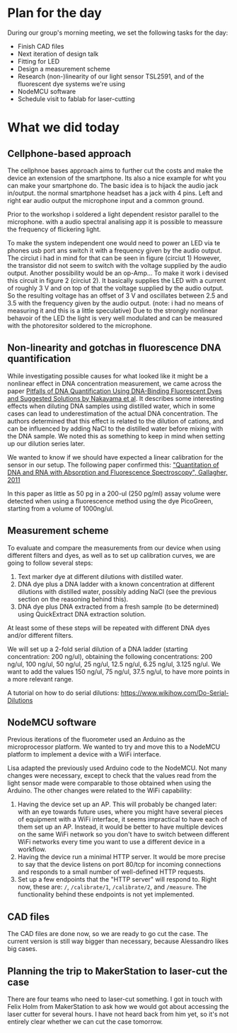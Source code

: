 # Plan for the day

During our group's morning meeting, we set the following tasks for the day:

* Finish CAD files
* Next iteration of design talk
* Fitting for LED
* Design a measurement scheme
* Research (non-)linearity of our light sensor TSL2591, and of the fluorescent dye systems we're using
* NodeMCU software
* Schedule visit to fablab for laser-cutting

# What we did today

## Cellphone-based approach

The cellphnoe bases approach aims to further cut the costs and make the device an extension of the smartphone. Its also a nice example for wht you can make your smartphone do.
The basic idea is to hijack the audio jack in/output. the normal smartphone headset has a jack with 4 pins. Left and right ear audio output the microphone input and a common ground.

Prior to the workshop i soldered a light dependent resistor parallel to the microphone. with a audio spectral analising app it is possible to meassure the frequency of flickering light. 

To make the system independent one would need to power an LED via te phones usb port ans switch it with a frequency given by the audio output.
The circiut i had in mind for that can be seen in figure (circiut 1)
However, the transistor did not seem to switch with the voltage supplied by the audio output. Another possibility would be an op-Amp...
To make it work i devised this circuit in figure 2 (circiut 2). It basically supplies the LED with a current of roughly 3 V and on top of that the voltage supplied by the audio output. So the resulting voltage has an offset of 3 V and oscillates between 2.5 and 3.5 with the frequency given by the audio output. (note: i had no means of measuring it and this is a little speculative) 
Due to the strongly nonlinear behavoir of the LED the light is very well modulated and can be measured with the photoresitor soldered to the microphone. 

## Non-linearity and gotchas in fluorescence DNA quantification

While investigating possible causes for what looked like it might be a nonlinear effect in DNA concentration measurement, we came across the paper [Pitfalls of DNA Quantification Using DNA-Binding Fluorescent Dyes and Suggested Solutions by Nakayama et al](https://www.ncbi.nlm.nih.gov/pmc/articles/PMC4777359/).
It describes some interesting effects when diluting DNA samples using distilled water, which in some cases can lead to underestimation of the actual DNA concentration. The authors determined that this effect is related to the dilution of cations, and can be influenced by adding NaCl to the distilled water before mixing with the DNA sample. We noted this as something to keep in mind when setting up our dilution series later.

We wanted to know if we should have expected a linear calibration for the sensor in our setup.
The following paper confirmed this: ["Quantitation of DNA and RNA with Absorption and Fluorescence Spectroscopy", Gallagher, 2011](https://www.ncbi.nlm.nih.gov/pubmed/21225635)

In this paper as little as 50 pg in a 200-ul (250 pg/ml) assay volume were detected when using a fluorescence method using the dye PicoGreen, starting from a volume of 1000ng/ul.

## Measurement scheme

To evaluate and compare the measurements from our device when using different filters and dyes, as well as to set up calibration curves, we are going to follow several steps:

1. Text marker dye at different dilutions with distilled water.
2. DNA dye plus a DNA ladder with a known concentration at different dilutions with distilled water, possibly adding NaCl (see the previous section on the reasoning behind this).
3. DNA dye plus DNA extracted from a fresh sample (to be determined) using QuickExtract DNA extraction solution.

At least some of these steps will be repeated with different DNA dyes and/or different filters.

We will set up a 2-fold serial dilution of a DNA ladder (starting concentration: 200 ng/ul), obtaining the following concentrations:
200 ng/ul, 100 ng/ul, 50 ng/ul, 25 ng/ul, 12.5 ng/ul, 6.25 ng/ul, 3.125 ng/ul.
We want to add the values 150 ng/ul, 75 ng/ul, 37.5 ng/ul, to have more points in a more relevant range.

A tutorial on how to do serial dilutions: https://www.wikihow.com/Do-Serial-Dilutions

## NodeMCU software

Previous iterations of the fluorometer used an Arduino as the microprocessor platform. We wanted to try and move this to a NodeMCU platform to implement a device with a WiFi interface.

Lisa adapted the previously used Arduino code to the NodeMCU. Not many changes were necessary, except to check that the values read from the light sensor made were comparable to those obtained when using the Arduino. The other changes were related to the WiFi capability:

1. Having the device set up an AP. This will probably be changed later: with an eye towards future uses, where you might have several pieces of equipment with a WiFi interface, it seems impractical to have each of them set up an AP. Instead, it would be better to have multiple devices on the same WiFi network so you don't have to switch between different WiFi networks every time you want to use a different device in a workflow.
2. Having the device run a minimal HTTP server. It would be more precise to say that the device listens on port 80/tcp for incoming connections and responds to a small number of well-defined HTTP requests.
3. Set up a few endpoints that the "HTTP server" will respond to. Right now, these are: `/`, `/calibrate/1`, `/calibrate/2`, and `/measure`. The functionality behind these endpoints is not yet implemented.

## CAD files

The CAD files are done now, so we are ready to go cut the case. The current version is still way bigger than necessary, because Alessandro likes big cases.

## Planning the trip to MakerStation to laser-cut the case

There are four teams who need to laser-cut something.
I got in touch with Felix Holm from MakerStation to ask how we would got about accessing the laser cutter for several hours. I have not heard back from him yet, so it's not entirely clear whether we can cut the case tomorrow.
